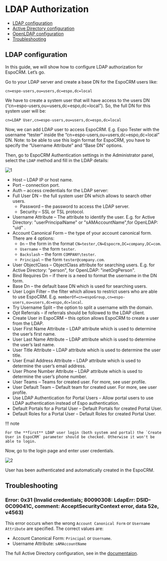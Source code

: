 # LDAP Authorization

* [LDAP configuration](#ldap-configuration)
* [Active Directory configuration](ldap-authorization-for-ad.md)
* [OpenLDAP configuration](ldap-authorization-for-openldap.md)
* [Troubleshooting](#troubleshooting)

## LDAP configuration

In this guide, we will show how to configure LDAP authorization for EspoCRM. Let’s go.

Go to your LDAP server and create a base DN for the EspoCRM users like:
```
cn=espo-users,ou=users,dc=espo,dc=local
```

We have to create a system user that will have access to the users DN (“cn=espo-users,ou=users,dc=espo,dc=local”). So, the full DN for this system user will be:
```
cn=LDAP User,cn=espo-users,ou=users,dc=espo,dc=local
```
Now, we can add LDAP user to access EspoCRM. E.g. Espo Tester with the username “tester” inside the “cn=espo-users,ou=users,dc=espo,dc=local” DN. Note: to be able to use this login format for EspoCRM, you have to specify the “Username Attribute” and “Base DN” options.

Then, go to EspoCRM Authentication settings in the Administrator panel, select the `LDAP` method and fill in the LDAP details:

![1](../_static/images/administration/ldap-authorization/ldap-configuration.png)

* Host – LDAP IP or host name.
* Port – connection port.
* Auth – access credentials for the LDAP server:
* Full User DN – the full system user DN which allows to search other users.
    * Password – the password to access the LDAP server.
    * Security – SSL or TSL protocol.
* Username Attribute – The attribute to identify the user.
E.g. for Active Directory: "userPrincipalName" or "sAMAccountName",for OpenLDAP: "uid" .
* Account Canonical Form – the type of your account canonical form. There are 4 options:
    * `Dn` – the form in the format `CN=tester,CN=Espocrm,DC=company,DC=com`.
    * `Username` – the form `tester`.
    * `Backslash` – the form `COMPANY\tester`.
    * `Principal` – the form `tester@company.com`.
* User ObjectClass – ObjectClass attribute for searching users. E.g. for Active Directory: "person", for OpenLDAP: "inetOrgPerson".
* Bind Requires Dn – if there is a need to format the username in the DN form.
* Base Dn – the default base DN which is used for searching users.
* User Login Filter – the filter which allows to restrict users who are able to use EspoCRM. E.g. `memberOf=cn=espoGroup,cn=espo-users,ou=users,dc=espo,dc=local`.
* Try Username Split – the option to split a username with the domain.
* Opt Referrals – if referrals should be followed to the LDAP client.
* Create User in EspoCRM – this option allows EspoCRM to create a user from the LDAP.
* User First Name Attribute – LDAP attribute which is used to determine the user’s first name.
* User Last Name Attribute – LDAP attribute which is used to determine the user’s last name.
* User Title Attribute – LDAP attribute which is used to determine the user title.
* User Email Address Attribute – LDAP attribute which is used to determine the user’s email address.
* User Phone Number Attribute – LDAP attribute which is used to determine the user’s phone number.
* User Teams – Teams for created user. For more, see user profile.
* User Default Team – Default team for created user. For more, see user profile.
* Use LDAP Authentication for Portal Users – Allow portal users to use LDAP authentication instead of Espo authentication.
* Default Portals for a Portal User – Default Portals for created Portal User.
* Default Roles for a Portal User – Default Roles for created Portal User.

!!! note

    For the **first** LDAP user login (both system and portal) the `Create User in EspoCRM` parameter should be checked. Otherwise it won't be able to login.

Now, go to the login page and enter user credentials.

![2](../_static/images/administration/ldap-authorization/ldap-login.png)

User has been authenticated and automatically created in the EspoCRM.

## Troubleshooting

### Error: 0x31 (Invalid credentials; 80090308: LdapErr: DSID-0C09041C, comment: AcceptSecurityContext error, data 52e, v4563)

This error occurs when the wrong `Account Canonical Form` or `Username Attribute` are specified.
The correct values are:
- Account Canonical Form: `Principal` or `Username`. 
- Username Attribute: `sAMAccountName`

The full Active Directory configuration, see in the [documentaion](ldap-authorization-for-ad.md).
